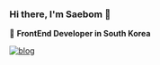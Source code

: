 ### Hi there, I'm Saebom 👋

🚀 **FrontEnd Developer in South Korea**

<a href="https://velog.io/@kirin" >![blog](./images/blog.png)</a>
